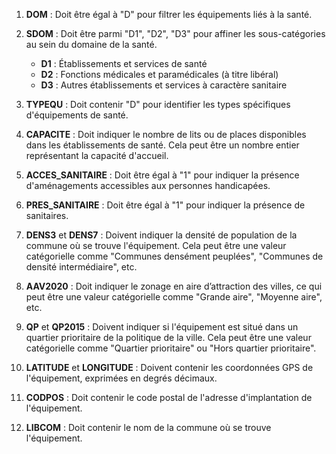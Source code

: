 1. **DOM** : Doit être égal à "D" pour filtrer les équipements liés à la santé.

2. **SDOM** : Doit être parmi "D1", "D2", "D3" pour affiner les sous-catégories au sein du domaine de la santé.
   - **D1** : Établissements et services de santé
   - **D2** : Fonctions médicales et paramédicales (à titre libéral)
   - **D3** : Autres établissements et services à caractère sanitaire

3. **TYPEQU** : Doit contenir "D" pour identifier les types spécifiques d'équipements de santé.

4. **CAPACITE** : Doit indiquer le nombre de lits ou de places disponibles dans les établissements de santé. Cela peut être un nombre entier représentant la capacité d'accueil.

5. **ACCES_SANITAIRE** : Doit être égal à "1" pour indiquer la présence d'aménagements accessibles aux personnes handicapées.

6. **PRES_SANITAIRE** : Doit être égal à "1" pour indiquer la présence de sanitaires.

7. **DENS3** et **DENS7** : Doivent indiquer la densité de population de la commune où se trouve l'équipement. Cela peut être une valeur catégorielle comme "Communes densément peuplées", "Communes de densité intermédiaire", etc.

8. **AAV2020** : Doit indiquer le zonage en aire d’attraction des villes, ce qui peut être une valeur catégorielle comme "Grande aire", "Moyenne aire", etc.

9. **QP** et **QP2015** : Doivent indiquer si l'équipement est situé dans un quartier prioritaire de la politique de la ville. Cela peut être une valeur catégorielle comme "Quartier prioritaire" ou "Hors quartier prioritaire".

10. **LATITUDE** et **LONGITUDE** : Doivent contenir les coordonnées GPS de l'équipement, exprimées en degrés décimaux.

11. **CODPOS** : Doit contenir le code postal de l'adresse d'implantation de l'équipement.

12. **LIBCOM** : Doit contenir le nom de la commune où se trouve l'équipement.
